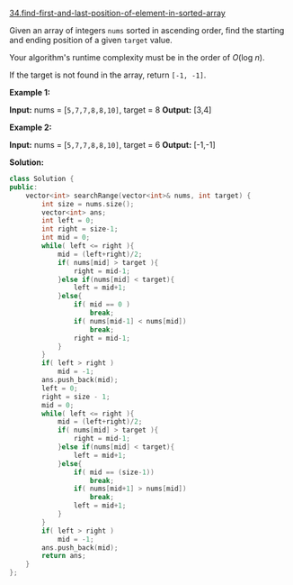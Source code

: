 [34.find-first-and-last-position-of-element-in-sorted-array](https://leetcode.com/problems/find-first-and-last-position-of-element-in-sorted-array/)  

Given an array of integers `nums` sorted in ascending order, find the starting and ending position of a given `target` value.

Your algorithm's runtime complexity must be in the order of _O_(log _n_).

If the target is not found in the array, return `[-1, -1]`.

**Example 1:**

**Input:** nums = \[`5,7,7,8,8,10]`, target = 8
**Output:** \[3,4\]

**Example 2:**

**Input:** nums = \[`5,7,7,8,8,10]`, target = 6
**Output:** \[-1,-1\]  



**Solution:**  

```cpp
class Solution {
public:
    vector<int> searchRange(vector<int>& nums, int target) {
        int size = nums.size();
        vector<int> ans;
        int left = 0;
        int right = size-1;
        int mid = 0;
        while( left <= right ){
            mid = (left+right)/2;
            if( nums[mid] > target ){
                right = mid-1;
            }else if(nums[mid] < target){
                left = mid+1;
            }else{
                if( mid == 0 )
                    break;
                if( nums[mid-1] < nums[mid])
                    break;
                right = mid-1;
            }
        }
        if( left > right )
            mid = -1;
        ans.push_back(mid);
        left = 0;
        right = size - 1;
        mid = 0;
        while( left <= right ){
            mid = (left+right)/2;
            if( nums[mid] > target ){
                right = mid-1;
            }else if(nums[mid] < target){
                left = mid+1;
            }else{
                if( mid == (size-1))
                    break;
                if( nums[mid+1] > nums[mid])
                    break;
                left = mid+1;
            }
        }
        if( left > right )
            mid = -1;
        ans.push_back(mid);
        return ans;
    }
};
```
      